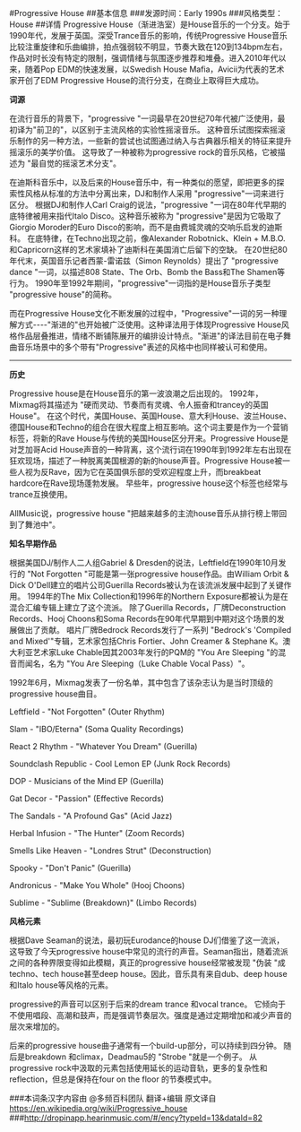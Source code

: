#Progressive House
##基本信息
###发源时间：Early 1990s
###风格类型：House
##详情
Progressive
House（渐进浩室）是House音乐的一个分支。始于1990年代，发展于英国。深受Trance音乐的影响，传统Progressive
House音乐比较注重旋律和乐曲编排，拍点强弱较不明显，节奏大致在120到134bpm左右，作品对时长没有特定的限制，强调情绪与氛围逐步推荐和堆叠。进入2010年代以来，随着Pop
EDM的快速发展，以Swedish House Mafia，Avicii为代表的艺术家开创了EDM Progressive
House的流行分支，在商业上取得巨大成功。



**词源**

在流行音乐的背景下，"progressive "一词最早在20世纪70年代被广泛使用，最初译为"前卫的"，以区别于主流风格的实验性摇滚音乐。
这种音乐试图探索摇滚乐制作的另一种方法，一些新的尝试也试图通过纳入与古典器乐相关的特征来提升摇滚乐的美学价值。 这导致了一种被称为progressive
rock的音乐风格，它被描述为 "最自觉的摇滚艺术分支"。



在迪斯科音乐中，以及后来的House音乐中，有一种类似的愿望，即把更多的探索性风格从标准的方法中分离出来，DJ和制作人采用
"progressive"一词来进行区分。 根据DJ和制作人Carl Craig的说法，"progressive
"一词在80年代早期的底特律被用来指代Italo Disco。这种音乐被称为 "progressive"是因为它吸取了Giorgio
Moroder的Euro Disco的影响，而不是由费城灵魂的交响乐启发的迪斯科。 在底特律，在Techno出现之前，像Alexander
Robotnick、Klein + M.B.O.和Capricorn这样的艺术家填补了迪斯科在美国消亡后留下的空缺。
在20世纪80年代末，英国音乐记者西蒙-雷诺兹（Simon Reynolds）提出了 "progressive dance "一词，以描述808
State、The Orb、Bomb the Bass和The Shamen等行为。
1990年至1992年期间，"progressive"一词指的是House音乐子类型 "progressive house"的简称。



而在Progressive
House文化不断发展的过程中，"Progressive"一词的另一种理解方式----"渐进的"也开始被广泛使用。这种译法用于体现Progressive
House风格作品层叠推进，情绪不断铺陈展开的编排设计特点。"渐进"的译法目前在电子舞曲音乐场景中的多个带有"Progressive"表述的风格中也同样被认可和使用。

**     **

**历史**

Progressive house是在House音乐的第一波浪潮之后出现的。 1992年，Mixmag将其描述为
"硬而灵动、节奏而有灵魂、令人振奋和trancey的英国House"。
在这个时代，美国House、英国House、意大利House、波兰House、德国House和Techno的组合在很大程度上相互影响。这个词主要是作为一个营销标签，将新的Rave
House与传统的美国House区分开来。Progressive House是对芝加哥Acid
House声音的一种背离，这个流行词在1990年到1992年左右出现在狂欢现场，描述了一种脱离美国根源的新的house声音。Progressive
House被一些人视为反Rave，因为它在英国俱乐部的受欢迎程度上升，而breakbeat hardcore在Rave现场蓬勃发展。
早些年，progressive house这个标签也经常与trance互换使用。



AllMusic说，progressive house "把越来越多的主流house音乐从排行榜上带回到了舞池中"。



**知名早期作品**

根据美国DJ/制作人二人组Gabriel & Dresden的说法，Leftfield在1990年10月发行的 "Not Forgotten
"可能是第一张progressive house作品。由William Orbit & Dick O'Dell建立的唱片公司Guerilla
Records被认为在该流派发展中起到了关键作用。 1994年的The Mix Collection和1996年的Northern
Exposure都被认为是在混合汇编专辑上建立了这个流派。 除了Guerilla Records，厂牌Deconstruction Records、Hooj
Choons和Soma Records在90年代早期到中期对这个场景的发展做出了贡献。 唱片厂牌Bedrock Records发行了一系列
"Bedrock's 'Compiled and Mixed'"专辑，艺术家包括Chris Fortier、John Creamer & Stephane
K。澳大利亚艺术家Luke Chable因其2003年发行的PQM的 "You Are Sleeping "的混音而闻名，名为 "You Are
Sleeping（Luke Chable Vocal Pass）"。



1992年6月，Mixmag发表了一份名单，其中包含了该杂志认为是当时顶级的progressive house曲目。



Leftfield - "Not Forgotten" (Outer Rhythm)

Slam - "IBO/Eterna" (Soma Quality Recordings)

React 2 Rhythm - "Whatever You Dream" (Guerilla)

Soundclash Republic - Cool Lemon EP (Junk Rock Records)

DOP - Musicians of the Mind EP (Guerilla)

Gat Decor - "Passion" (Effective Records)

The Sandals - "A Profound Gas" (Acid Jazz)

Herbal Infusion - "The Hunter" (Zoom Records)

Smells Like Heaven - "Londres Strut" (Deconstruction)

Spooky - "Don't Panic" (Guerilla)

Andronicus - "Make You Whole" (Hooj Choons)

Sublime - "Sublime (Breakdown)" (Limbo Records)



**风格元素**

根据Dave Seaman的说法，最初玩Eurodance的house DJ们借鉴了这一流派，这导致了今天progressive
house中常见的流行的声音。Seaman指出，随着流派之间的各种界限变得如此模糊，真正的progressive house经常被发现 "伪装
"成techno、tech house甚至deep house。因此，音乐具有来自dub、deep house和Italo house等风格的元素。



progressive的声音可以区别于后来的dream trance 和vocal trance。
它倾向于不使用唱段、高潮和鼓声，而是强调节奏层次。强度是通过定期增加和减少声音的层次来增加的。



后来的progressive house曲子通常有一个build-up部分，可以持续到四分钟。 随后是breakdown 和climax，Deadmau5的
"Strobe "就是一个例子。 从progressive
rock中汲取的元素包括使用延长的运动音轨，更多的复杂性和reflection，但总是保持在four on the floor 的节奏模式中。

###本词条汉字内容由 @多频百科团队 翻译+编辑
原文译自 https://en.wikipedia.org/wiki/Progressive_house
###http://dropinapp.hearinmusic.com/#/ency?typeId=13&dataId=82

